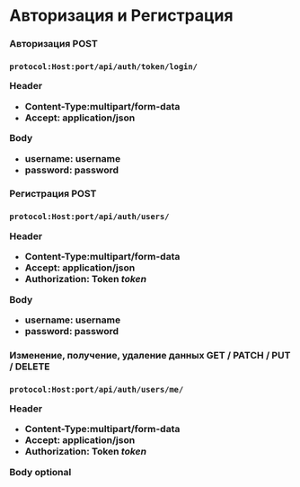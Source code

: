 <h1>Авторизация и Регистрация</h1>

<h3>Авторизация <b>POST</b><h3> 
<code>protocol:Host:port/api/auth/token/login/</code> <br>

<b>Header</b>
<ul>
    <li>
    Content-Type:multipart/form-data
    </li>
    <li>Accept: application/json</li>
</ul>

<b>Body</b>
<ul>
    <li>username: username</li>
    <li>password: password</li>
</ul>

<h3>Регистрация <b>POST</b><h3>
<code>protocol:Host:port/api/auth/users/</code> <br>

<b>Header</b>
<ul>
    <li>
    Content-Type:multipart/form-data
    </li>
    <li>Accept: application/json</li>
    <li>Authorization: Token <em>token</em></li>
</ul>

<b>Body</b>
<ul>
    <li>username: username</li>
    <li>password: password</li>
</ul>

<h3>Изменение, получение, удаление данных <b>GET / PATCH / PUT / DELETE</b><h3> 
<code>protocol:Host:port/api/auth/users/me/</code> <br>

<b>Header</b>
<ul>
    <li>
    Content-Type:multipart/form-data
    </li>
    <li>Accept: application/json</li>
     <li>Authorization: Token <em>token</em></li>
</ul>

<b>Body</b>
optional
